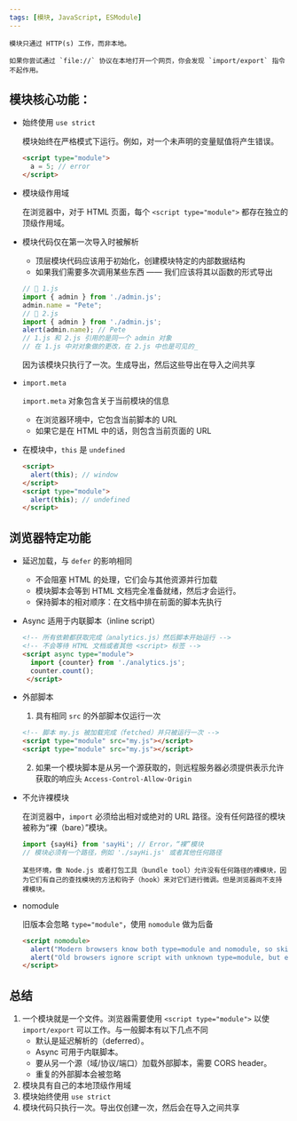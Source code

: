```yaml
---
tags: [模块, JavaScript, ESModule]
---
```



```note
模块只通过 HTTP(s) 工作，而非本地。

如果你尝试通过 `file://` 协议在本地打开一个网页，你会发现 `import/export` 指令不起作用。
```

## 模块核心功能：

- 始终使用 `use strict`

  模块始终在严格模式下运行。例如，对一个未声明的变量赋值将产生错误。

  ```html
  <script type="module"> 
    a = 5; // error 
  </script>
  ```
  
- 模块级作用域
	
	在浏览器中，对于 HTML 页面，每个 `<script type="module">` 都存在独立的顶级作用域。
	
- 模块代码仅在第一次导入时被解析
	- 顶层模块代码应该用于初始化，创建模块特定的内部数据结构
	- 如果我们需要多次调用某些东西 —— 我们应该将其以函数的形式导出

	```js
  // 📁 1.js 
  import { admin } from './admin.js'; 
  admin.name = "Pete"; 
  // 📁 2.js 
  import { admin } from './admin.js'; 
  alert(admin.name); // Pete
  // 1.js 和 2.js 引用的是同一个 admin 对象 
  // 在 1.js 中对对象做的更改，在 2.js 中也是可见的_
  ```
  因为该模块只执行了一次。生成导出，然后这些导出在导入之间共享

- `import.meta`

  `import.meta` 对象包含关于当前模块的信息

  - 在浏览器环境中，它包含当前脚本的 URL
  - 如果它是在 HTML 中的话，则包含当前页面的 URL

- 在模块中，`this` 是 `undefined`

  ```html
  <script> 
    alert(this); // window 
  </script> 
  <script type="module"> 
    alert(this); // undefined 
  </script>
  ```

## 浏览器特定功能

- 延迟加载，与 `defer` 的影响相同
  - 不会阻塞 HTML 的处理，它们会与其他资源并行加载
  - 模块脚本会等到 HTML 文档完全准备就绪，然后才会运行。
  - 保持脚本的相对顺序：在文档中排在前面的脚本先执行
  
- Async 适用于内联脚本（inline script）
  ```html
  <!-- 所有依赖都获取完成（analytics.js）然后脚本开始运行 --> 
  <!-- 不会等待 HTML 文档或者其他 <script> 标签 --> 
  <script async type="module"> 
    import {counter} from './analytics.js';
    counter.count();
   </script>
  ```

- 外部脚本

  1. 具有相同 `src` 的外部脚本仅运行一次

    ```html
    <!-- 脚本 my.js 被加载完成（fetched）并只被运行一次 -->
    <script type="module" src="my.js"></script>
    <script type="module" src="my.js"></script>
    ```

  2. 如果一个模块脚本是从另一个源获取的，则远程服务器必须提供表示允许获取的响应头 `Access-Control-Allow-Origin`

- 不允许裸模块

  在浏览器中，`import` 必须给出相对或绝对的 URL 路径。没有任何路径的模块被称为“裸（bare）”模块。

  ```js
  import {sayHi} from 'sayHi'; // Error，“裸”模块
  // 模块必须有一个路径，例如 './sayHi.js' 或者其他任何路径
  ```

  ```note
  某些环境，像 Node.js 或者打包工具（bundle tool）允许没有任何路径的裸模块，因为它们有自己的查找模块的方法和钩子（hook）来对它们进行微调。但是浏览器尚不支持裸模块。
  ```

- nomodule

  旧版本会忽略 `type="module"`，使用 `nomodule` 做为后备

  ```html
  <script nomodule>
    alert("Modern browsers know both type=module and nomodule, so skip this")
    alert("Old browsers ignore script with unknown type=module, but execute this.");
  </script>
  ```

## 总结

1. 一个模块就是一个文件。浏览器需要使用 `<script type="module">` 以使 `import/export` 可以工作。与一般脚本有以下几点不同
   - 默认是延迟解析的（deferred）。
   - Async 可用于内联脚本。
   - 要从另一个源（域/协议/端口）加载外部脚本，需要 CORS header。
   - 重复的外部脚本会被忽略
2. 模块具有自己的本地顶级作用域
3. 模块始终使用 `use strict`
4. 模块代码只执行一次。导出仅创建一次，然后会在导入之间共享
